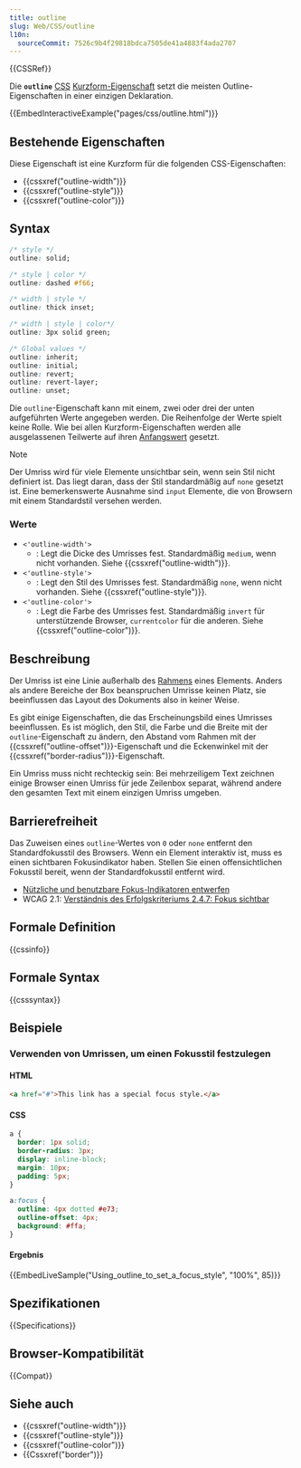 ```yaml
---
title: outline
slug: Web/CSS/outline
l10n:
  sourceCommit: 7526c9b4f29818bdca7505de41a4883f4ada2707
---
```


{{CSSRef}}

Die **`outline`** [CSS](/de/docs/Web/CSS) [Kurzform-Eigenschaft](/de/docs/Web/CSS/CSS_cascade/Shorthand_properties) setzt die meisten Outline-Eigenschaften in einer einzigen Deklaration.

{{EmbedInteractiveExample("pages/css/outline.html")}}

## Bestehende Eigenschaften

Diese Eigenschaft ist eine Kurzform für die folgenden CSS-Eigenschaften:

- {{cssxref("outline-width")}}
- {{cssxref("outline-style")}}
- {{cssxref("outline-color")}}

## Syntax

```css
/* style */
outline: solid;

/* style | color */
outline: dashed #f66;

/* width | style */
outline: thick inset;

/* width | style | color*/
outline: 3px solid green;

/* Global values */
outline: inherit;
outline: initial;
outline: revert;
outline: revert-layer;
outline: unset;
```

Die `outline`-Eigenschaft kann mit einem, zwei oder drei der unten aufgeführten Werte angegeben werden. Die Reihenfolge der Werte spielt keine Rolle. Wie bei allen Kurzform-Eigenschaften werden alle ausgelassenen Teilwerte auf ihren [Anfangswert](/de/docs/Web/CSS/CSS_cascade/initial_value) gesetzt.

> [!NOTE]
> Der Umriss wird für viele Elemente unsichtbar sein, wenn sein Stil nicht definiert ist. Das liegt daran, dass der Stil standardmäßig auf `none` gesetzt ist. Eine bemerkenswerte Ausnahme sind `input` Elemente, die von Browsern mit einem Standardstil versehen werden.

### Werte

- `<'outline-width'>`
  - : Legt die Dicke des Umrisses fest. Standardmäßig `medium`, wenn nicht vorhanden. Siehe {{cssxref("outline-width")}}.
- `<'outline-style'>`
  - : Legt den Stil des Umrisses fest. Standardmäßig `none`, wenn nicht vorhanden. Siehe {{cssxref("outline-style")}}.
- `<'outline-color'>`
  - : Legt die Farbe des Umrisses fest. Standardmäßig `invert` für unterstützende Browser, `currentcolor` für die anderen. Siehe {{cssxref("outline-color")}}.

## Beschreibung

Der Umriss ist eine Linie außerhalb des [Rahmens](/de/docs/Web/CSS/border) eines Elements. Anders als andere Bereiche der Box beanspruchen Umrisse keinen Platz, sie beeinflussen das Layout des Dokuments also in keiner Weise.

Es gibt einige Eigenschaften, die das Erscheinungsbild eines Umrisses beeinflussen. Es ist möglich, den Stil, die Farbe und die Breite mit der `outline`-Eigenschaft zu ändern, den Abstand vom Rahmen mit der {{cssxref("outline-offset")}}-Eigenschaft und die Eckenwinkel mit der {{cssxref("border-radius")}}-Eigenschaft.

Ein Umriss muss nicht rechteckig sein: Bei mehrzeiligem Text zeichnen einige Browser einen Umriss für jede Zeilenbox separat, während andere den gesamten Text mit einem einzigen Umriss umgeben.

## Barrierefreiheit

Das Zuweisen eines `outline`-Wertes von `0` oder `none` entfernt den Standardfokusstil des Browsers. Wenn ein Element interaktiv ist, muss es einen sichtbaren Fokusindikator haben. Stellen Sie einen offensichtlichen Fokusstil bereit, wenn der Standardfokusstil entfernt wird.

- [Nützliche und benutzbare Fokus-Indikatoren entwerfen](https://www.deque.com/blog/give-site-focus-tips-designing-usable-focus-indicators/)
- WCAG 2.1: [Verständnis des Erfolgskriteriums 2.4.7: Fokus sichtbar](https://www.w3.org/WAI/WCAG21/Understanding/focus-visible.html)

## Formale Definition

{{cssinfo}}

## Formale Syntax

{{csssyntax}}

## Beispiele

### Verwenden von Umrissen, um einen Fokusstil festzulegen

#### HTML

```html
<a href="#">This link has a special focus style.</a>
```

#### CSS

```css
a {
  border: 1px solid;
  border-radius: 3px;
  display: inline-block;
  margin: 10px;
  padding: 5px;
}

a:focus {
  outline: 4px dotted #e73;
  outline-offset: 4px;
  background: #ffa;
}
```

#### Ergebnis

{{EmbedLiveSample("Using_outline_to_set_a_focus_style", "100%", 85)}}

## Spezifikationen

{{Specifications}}

## Browser-Kompatibilität

{{Compat}}

## Siehe auch

- {{cssxref("outline-width")}}
- {{cssxref("outline-style")}}
- {{cssxref("outline-color")}}
- {{Cssxref("border")}}
